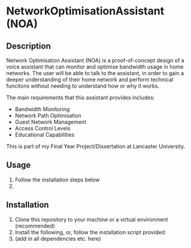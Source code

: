 # NetworkOptimisationAssistant (NOA)

## Description
Network Optimisation Assistant (NOA) is a proof-of-concept design of a voice assistant that can monitor and optimise bandwidth usage in home networks. The user will be able to talk to the assistant, in order to gain a deeper understanding of their home network and perform technical funcitons without needing to understand how or why it works.

The main requirements that this assistant provides includes:
* Bandwidth Monitoring
* Network Path Optimisation
* Guest Network Management
* Access Control Levels
* Educational Capabilities

This is part of my Final Year Project/Dissertation at Lancaster University.

## Usage
1. Follow the installation steps below
2. 

## Installation
1. Clone this repository to your machine or a virtual environment (recommended)
2. Install the following, or, follow the installation script provided:
  1. (add in all dependencies etc. here)
 
